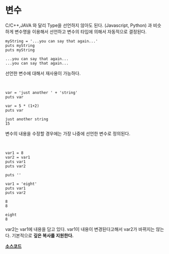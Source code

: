 # 변수

C/C++,JAVA 와 달리 Type을 선언하지 않아도 된다. (Javascript, Python) 과 비슷하게 변수명을 이용해서 선언하고 변수의 타입에 의해서 자동적으로 결정된다.

```
myString = '...you can say that again...'
puts myString
puts myString
```
```
...you can say that again...
...you can say that again...
```

선언한 변수에 대해서 재사용이 가능하다.

<br>

```
var = 'just another ' + 'string'
puts var

var = 5 * (1+2)
puts var
```
```
just another string
15
```

변수의 내용을 수정할 경우에는 가장 나중에 선언한 변수로 정의된다.

<br>

```
var1 = 8
var2 = var1
puts var1
puts var2

puts ''

var1 = 'eight'
puts var1
puts var2
```
```
8
8

eight
8
```
var2는 var1에 내용을 담고 있다. var1이 내용이 변경된다고해서 var2가 바뀌지는 않는다.
기본적으로 <strong>깊은 복사<strong>를 지원한다.

[소스코드](../src/variables.rb)